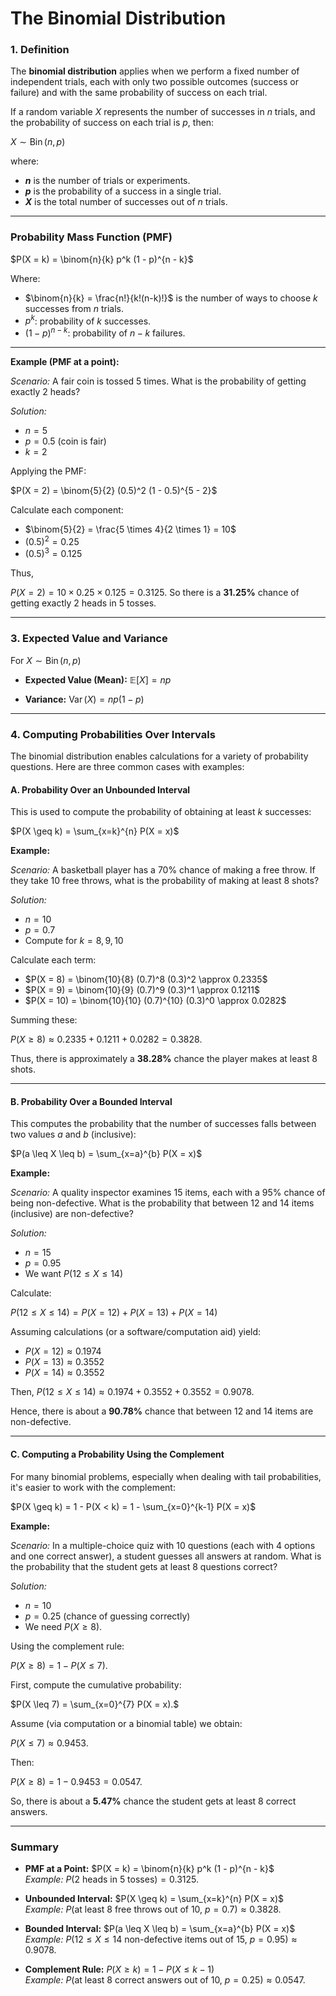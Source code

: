 # The Binomial Distribution

### **1. Definition**

The **binomial distribution** applies when we perform a fixed number of independent trials, each with only two possible outcomes (success or failure)
and with the same probability of success on each trial.

If a random variable $X$ represents the number of successes in $n$ trials, and the probability of success on each trial is $p$, then:


$`X \sim \operatorname{Bin}(n, p)`$

where:
- **$n$** is the number of trials or experiments.
- **$p$** is the probability of a success in a single trial.
- **$X$** is the total number of successes out of $n$ trials.

---

### **Probability Mass Function (PMF)**

$`P(X = k) = \binom{n}{k} p^k (1 - p)^{n - k}`$

Where:
- $`\binom{n}{k} = \frac{n!}{k!(n-k)!}`$ is the number of ways to choose $k$ successes from $n$ trials.
- $`p^k`$: probability of $k$ successes.
- $`(1 - p)^{n - k}`$: probability of $n - k$ failures.

---

**Example (PMF at a point):**

*Scenario:* A fair coin is tossed 5 times. What is the probability of getting exactly 2 heads?

*Solution:*

- $n = 5$
- $p = 0.5$ (coin is fair)
- $k = 2$

Applying the PMF:

$`P(X = 2) = \binom{5}{2} (0.5)^2 (1 - 0.5)^{5 - 2}`$

Calculate each component:
- $`\binom{5}{2} = \frac{5 \times 4}{2 \times 1} = 10`$
- $`(0.5)^2 = 0.25`$
- $`(0.5)^3 = 0.125`$

Thus,

$`P(X = 2) = 10 \times 0.25 \times 0.125 = 0.3125.`$
So there is a **31.25%** chance of getting exactly 2 heads in 5 tosses.

---

### **3. Expected Value and Variance**

For $`X \sim \operatorname{Bin}(n, p)`$

- **Expected Value (Mean):**
  $`\mathbb{E}[X] = np`$

- **Variance:**
  $`\operatorname{Var}(X) = np(1 - p)`$

---

### **4. Computing Probabilities Over Intervals**

The binomial distribution enables calculations for a variety of probability questions. 
Here are three common cases with examples:

#### **A. Probability Over an Unbounded Interval**

This is used to compute the probability of obtaining at least $k$ successes:

$`P(X \geq k) = \sum_{x=k}^{n} P(X = x)`$

**Example:**

*Scenario:* A basketball player has a 70% chance of making a free throw. 
If they take 10 free throws, what is the probability of making at least 8 shots?

*Solution:*

- $n = 10$
- $p = 0.7$
- Compute for $k = 8, 9, 10$

Calculate each term:
- $`P(X = 8) = \binom{10}{8} (0.7)^8 (0.3)^2 \approx 0.2335`$
- $`P(X = 9) = \binom{10}{9} (0.7)^9 (0.3)^1 \approx 0.1211`$
- $`P(X = 10) = \binom{10}{10} (0.7)^{10} (0.3)^0 \approx 0.0282`$


Summing these:

$`P(X \geq 8) \approx 0.2335 + 0.1211 + 0.0282 = 0.3828.`$

Thus, there is approximately a **38.28%** chance the player makes at least 8 shots.

---

#### **B. Probability Over a Bounded Interval**

This computes the probability that the number of successes falls between two values 
$a$ and $b$ (inclusive):

$`P(a \leq X \leq b) = \sum_{x=a}^{b} P(X = x)`$


**Example:**

*Scenario:* A quality inspector examines 15 items, each with a 95% chance of being 
non-defective. What is the probability that between 12 and 14 items (inclusive) 
are non-defective?

*Solution:*

- $n = 15$
- $p = 0.95$
- We want $`P(12 \leq X \leq 14)`$

Calculate:

$`P(12 \leq X \leq 14) = P(X = 12) + P(X = 13) + P(X = 14)`$

Assuming calculations (or a software/computation aid) yield:
- $`P(X = 12) \approx 0.1974`$
- $`P(X = 13) \approx 0.3552`$
- $`P(X = 14) \approx 0.3552`$


Then,
$`P(12 \leq X \leq 14) \approx 0.1974 + 0.3552 + 0.3552 = 0.9078.`$

Hence, there is about a **90.78%** chance that between 12 and 14 items are non-defective.

---

#### **C. Computing a Probability Using the Complement**

For many binomial problems, especially when dealing with tail probabilities, 
it's easier to work with the complement:

$`P(X \geq k) = 1 - P(X < k) = 1 - \sum_{x=0}^{k-1} P(X = x)`$


**Example:**

*Scenario:* In a multiple-choice quiz with 10 questions (each with 4 options and one 
correct answer), a student guesses all answers at random. What is the probability that 
the student gets at least 8 questions correct?

*Solution:*

- $n = 10$
- $p = 0.25$ (chance of guessing correctly)
- We need $`P(X \geq 8)`$.

Using the complement rule:

$`P(X \geq 8) = 1 - P(X \leq 7).`$

First, compute the cumulative probability:

$`P(X \leq 7) = \sum_{x=0}^{7} P(X = x).`$

Assume (via computation or a binomial table) we obtain:

$`P(X \leq 7) \approx 0.9453.`$

Then:

$`P(X \geq 8) = 1 - 0.9453 = 0.0547.`$

So, there is about a **5.47%** chance the student gets at least 8 correct answers.

---

### **Summary**

- **PMF at a Point:** $`P(X = k) = \binom{n}{k} p^k (1 - p)^{n - k}`$  
  *Example:* $`P(\text{2 heads in 5 tosses}) = 0.3125`$.


- **Unbounded Interval:** $`P(X \geq k) = \sum_{x=k}^{n} P(X = x)`$  
  *Example:* $`P(\text{at least 8 free throws out of 10, } p=0.7) \approx 0.3828`$.


- **Bounded Interval:** $`P(a \leq X \leq b) = \sum_{x=a}^{b} P(X = x)`$  
  *Example:* $`P(12 \leq X \leq 14 \text{ non-defective items out of 15, } p=0.95) \approx 0.9078`$.


- **Complement Rule:** $`P(X \geq k) = 1 - P(X \leq k-1)`$  
  *Example:* $`P(\text{at least 8 correct answers out of 10, } p=0.25) \approx 0.0547`$.

 